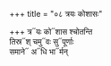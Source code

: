 +++
title = "०८ त्रयः कोशासः"

+++
त्र᳓यः को᳓शास श्चोतन्ति  
तिस्र᳓श् चमु᳓वः सु᳓पूर्णाः  
समाने᳓ अ᳓धि भा᳓र्मन्